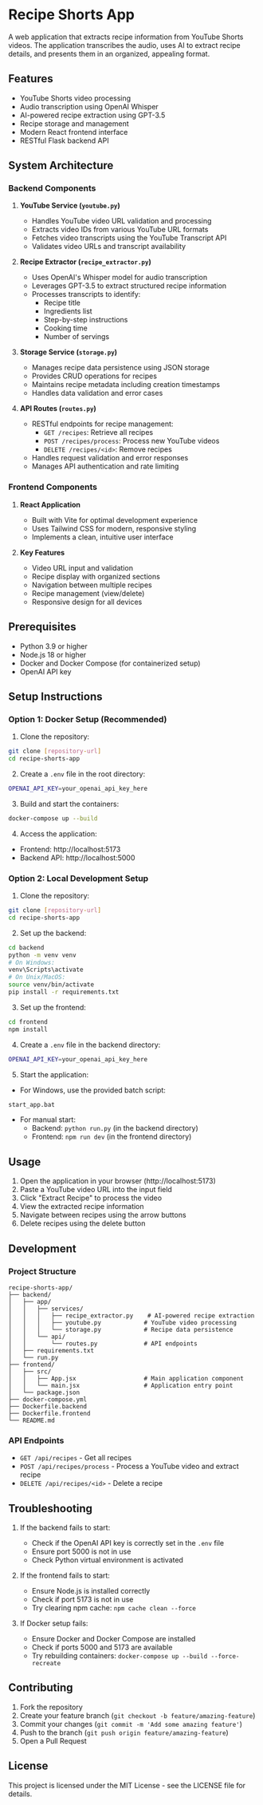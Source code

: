 # Recipe Shorts App

A web application that extracts recipe information from YouTube Shorts videos. The application transcribes the audio, uses AI to extract recipe details, and presents them in an organized, appealing format.

## Features

- YouTube Shorts video processing
- Audio transcription using OpenAI Whisper
- AI-powered recipe extraction using GPT-3.5
- Recipe storage and management
- Modern React frontend interface
- RESTful Flask backend API

## System Architecture

### Backend Components

1. **YouTube Service (`youtube.py`)**
   - Handles YouTube video URL validation and processing
   - Extracts video IDs from various YouTube URL formats
   - Fetches video transcripts using the YouTube Transcript API
   - Validates video URLs and transcript availability

2. **Recipe Extractor (`recipe_extractor.py`)**
   - Uses OpenAI's Whisper model for audio transcription
   - Leverages GPT-3.5 to extract structured recipe information
   - Processes transcripts to identify:
     - Recipe title
     - Ingredients list
     - Step-by-step instructions
     - Cooking time
     - Number of servings

3. **Storage Service (`storage.py`)**
   - Manages recipe data persistence using JSON storage
   - Provides CRUD operations for recipes
   - Maintains recipe metadata including creation timestamps
   - Handles data validation and error cases

4. **API Routes (`routes.py`)**
   - RESTful endpoints for recipe management:
     - `GET /recipes`: Retrieve all recipes
     - `POST /recipes/process`: Process new YouTube videos
     - `DELETE /recipes/<id>`: Remove recipes
   - Handles request validation and error responses
   - Manages API authentication and rate limiting

### Frontend Components

1. **React Application**
   - Built with Vite for optimal development experience
   - Uses Tailwind CSS for modern, responsive styling
   - Implements a clean, intuitive user interface

2. **Key Features**
   - Video URL input and validation
   - Recipe display with organized sections
   - Navigation between multiple recipes
   - Recipe management (view/delete)
   - Responsive design for all devices

## Prerequisites

- Python 3.9 or higher
- Node.js 18 or higher
- Docker and Docker Compose (for containerized setup)
- OpenAI API key

## Setup Instructions

### Option 1: Docker Setup (Recommended)

1. Clone the repository:
```bash
git clone [repository-url]
cd recipe-shorts-app
```

2. Create a `.env` file in the root directory:
```bash
OPENAI_API_KEY=your_openai_api_key_here
```

3. Build and start the containers:
```bash
docker-compose up --build
```

4. Access the application:
- Frontend: http://localhost:5173
- Backend API: http://localhost:5000

### Option 2: Local Development Setup

1. Clone the repository:
```bash
git clone [repository-url]
cd recipe-shorts-app
```

2. Set up the backend:
```bash
cd backend
python -m venv venv
# On Windows:
venv\Scripts\activate
# On Unix/MacOS:
source venv/bin/activate
pip install -r requirements.txt
```

3. Set up the frontend:
```bash
cd frontend
npm install
```

4. Create a `.env` file in the backend directory:
```bash
OPENAI_API_KEY=your_openai_api_key_here
```

5. Start the application:
- For Windows, use the provided batch script:
```bash
start_app.bat
```
- For manual start:
  - Backend: `python run.py` (in the backend directory)
  - Frontend: `npm run dev` (in the frontend directory)

## Usage

1. Open the application in your browser (http://localhost:5173)
2. Paste a YouTube video URL into the input field
3. Click "Extract Recipe" to process the video
4. View the extracted recipe information
5. Navigate between recipes using the arrow buttons
6. Delete recipes using the delete button

## Development

### Project Structure
```
recipe-shorts-app/
├── backend/
│   ├── app/
│   │   ├── services/
│   │   │   ├── recipe_extractor.py    # AI-powered recipe extraction
│   │   │   ├── youtube.py            # YouTube video processing
│   │   │   └── storage.py            # Recipe data persistence
│   │   └── api/
│   │       └── routes.py             # API endpoints
│   ├── requirements.txt
│   └── run.py
├── frontend/
│   ├── src/
│   │   ├── App.jsx                   # Main application component
│   │   └── main.jsx                  # Application entry point
│   └── package.json
├── docker-compose.yml
├── Dockerfile.backend
├── Dockerfile.frontend
└── README.md
```

### API Endpoints

- `GET /api/recipes` - Get all recipes
- `POST /api/recipes/process` - Process a YouTube video and extract recipe
- `DELETE /api/recipes/<id>` - Delete a recipe

## Troubleshooting

1. If the backend fails to start:
   - Check if the OpenAI API key is correctly set in the `.env` file
   - Ensure port 5000 is not in use
   - Check Python virtual environment is activated

2. If the frontend fails to start:
   - Ensure Node.js is installed correctly
   - Check if port 5173 is not in use
   - Try clearing npm cache: `npm cache clean --force`

3. If Docker setup fails:
   - Ensure Docker and Docker Compose are installed
   - Check if ports 5000 and 5173 are available
   - Try rebuilding containers: `docker-compose up --build --force-recreate`

## Contributing

1. Fork the repository
2. Create your feature branch (`git checkout -b feature/amazing-feature`)
3. Commit your changes (`git commit -m 'Add some amazing feature'`)
4. Push to the branch (`git push origin feature/amazing-feature`)
5. Open a Pull Request

## License

This project is licensed under the MIT License - see the LICENSE file for details. 
